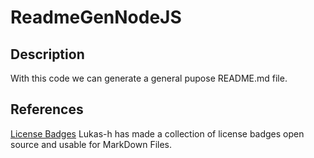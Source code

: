 # ReadmeGenNodeJS



## Description

With this code we can generate a general pupose README.md file.



## References
[License Badges](https://gist.github.com/lukas-h/2a5d00690736b4c3a7ba)
Lukas-h has made a collection of license badges open source and usable for MarkDown Files.